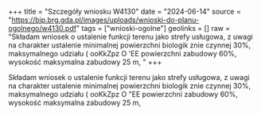 +++
title = "Szczegóły wniosku W4130"
date = "2024-06-14"
source = "https://bip.brg.gda.pl/images/uploads/wnioski-do-planu-ogolnego/w4130.pdf"
tags = ["wnioski-ogolne"]
geolinks = []
raw = "Składam wniosek o ustalenie funkcji terenu jako strefy usługowa, z uwagi na charakter ustalenie minimalnej powierzchni biologik znie czynnej 30%, maksymalnego udziału ( ooKkZpz O 'EE  powierzchni zabudowy 60%, wysokość maksymalna zabudowy 25 m, "
+++

Składam wniosek o ustalenie funkcji terenu jako strefy usługowa, z uwagi na
charakter ustalenie minimalnej powierzchni biologik znie czynnej 30%, maksymalnego udziału
( ooKkZpz O
"EE
 powierzchni zabudowy 60%, wysokość maksymalna zabudowy 25 m,



